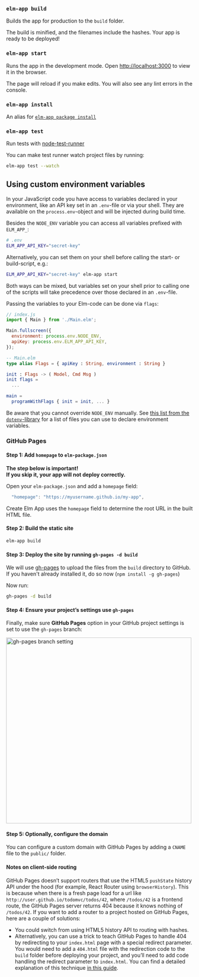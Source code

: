 ### `elm-app build`
Builds the app for production to the `build` folder.

The build is minified, and the filenames include the hashes.
Your app is ready to be deployed!

### `elm-app start`
Runs the app in the development mode.
Open [http://localhost:3000](http://localhost:3000) to view it in the browser.

The page will reload if you make edits.
You will also see any lint errors in the console.

### `elm-app install`

An alias for [`elm-app package install`](#package)

### `elm-app test`
Run tests with [node-test-runner](https://github.com/rtfeldman/node-test-runner/tree/master)

You can make test runner watch project files by running:
```sh
elm-app test --watch
```

## Using custom environment variables

In your JavaScript code you have access to variables declared in your
environment, like an API key set in an `.env`-file or via your shell. They are
available on the `process.env`-object and will be injected during build time.

Besides the `NODE_ENV` variable you can access all variables prefixed with
`ELM_APP_`:

```bash
# .env
ELM_APP_API_KEY="secret-key"
```

Alternatively, you can set them on your shell before calling the start- or
build-script, e.g.:

```bash
ELM_APP_API_KEY="secret-key" elm-app start
```

Both ways can be mixed, but variables set on your shell prior to calling one of
the scripts will take precedence over those declared in an `.env`-file.

Passing the variables to your Elm-code can be done via `flags`:

```javascript
// index.js
import { Main } from './Main.elm';

Main.fullscreen({
  environment: process.env.NODE_ENV,
  apiKey: process.env.ELM_APP_API_KEY,
});
```

```elm
-- Main.elm
type alias Flags = { apiKey : String, environment : String }

init : Flags -> ( Model, Cmd Msg )
init flags =
  ...

main =
  programWithFlags { init = init, ... }
```

Be aware that you cannot override `NODE_ENV` manually. See
[this list from the `dotenv`-library](https://github.com/bkeepers/dotenv#what-other-env-files-can-i-use)
for a list of files you can use to declare environment variables.

### GitHub Pages

#### Step 1: Add `homepage` to `elm-package.json`

**The step below is important!**<br>
**If you skip it, your app will not deploy correctly.**

Open your `elm-package.json` and add a `homepage` field:

```js
  "homepage": "https://myusername.github.io/my-app",
```

Create Elm App uses the `homepage` field to determine the root URL in the built HTML file.

#### Step 2: Build the static site

```sh
elm-app build
```

#### Step 3: Deploy the site by running `gh-pages -d build`

We will use [gh-pages](https://www.npmjs.com/package/gh-pages) to upload the files from the `build` directory to GitHub. If you haven't already installed it, do so now (`npm install -g gh-pages`)

Now run:

```sh
gh-pages -d build
```

#### Step 4: Ensure your project’s settings use `gh-pages`

Finally, make sure **GitHub Pages** option in your GitHub project settings is set to use the `gh-pages` branch:

<img src="http://i.imgur.com/HUjEr9l.png" width="500" alt="gh-pages branch setting">

#### Step 5: Optionally, configure the domain

You can configure a custom domain with GitHub Pages by adding a `CNAME` file to the `public/` folder.

#### Notes on client-side routing

GitHub Pages doesn’t support routers that use the HTML5 `pushState` history API under the hood (for example, React Router using `browserHistory`). This is because when there is a fresh page load for a url like `http://user.github.io/todomvc/todos/42`, where `/todos/42` is a frontend route, the GitHub Pages server returns 404 because it knows nothing of `/todos/42`. If you want to add a router to a project hosted on GitHub Pages, here are a couple of solutions:

* You could switch from using HTML5 history API to routing with hashes.
* Alternatively, you can use a trick to teach GitHub Pages to handle 404 by redirecting to your `index.html` page with a special redirect parameter. You would need to add a `404.html` file with the redirection code to the `build` folder before deploying your project, and you’ll need to add code handling the redirect parameter to `index.html`. You can find a detailed explanation of this technique [in this guide](https://github.com/rafrex/spa-github-pages).
